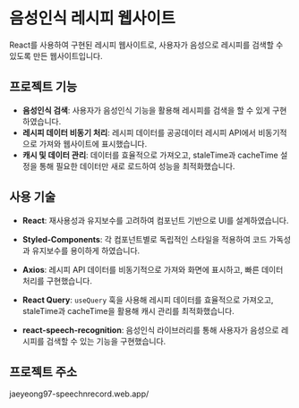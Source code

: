 # 음성인식 레시피 웹사이트

React를 사용하여 구현된 레시피 웹사이트로, 사용자가 음성으로 레시피를 검색할 수 있도록 만든 웹사이트입니다.

## 프로젝트 기능

- **음성인식 검색**: 사용자가 음성인식 기능을 활용해 레시피를 검색을 할 수 있게 구현하였습니다.
- **레시피 데이터 비동기 처리**: 레시피 데이터를 공공데이터 레시피 API에서 비동기적으로 가져와 웹사이트에 표시했습니다.
- **캐시 및 데이터 관리**: 데이터를 효율적으로 가져오고, staleTime과 cacheTime 설정을 통해 필요한 데이터만 새로 로드하여 성능을 최적화했습니다.

## 사용 기술

- **React**: 재사용성과 유지보수를 고려하여 컴포넌트 기반으로 UI를 설계하였습니다.
  
- **Styled-Components**: 각 컴포넌트별로 독립적인 스타일을 적용하여 코드 가독성과 유지보수를 용이하게 하였습니다.
  
- **Axios**: 레시피 API 데이터를 비동기적으로 가져와 화면에 표시하고, 빠른 데이터 처리를 구현했습니다.
  
- **React Query**: `useQuery` 훅을 사용해 레시피 데이터를 효율적으로 가져오고, staleTime과 cacheTime을 활용해 캐시 관리를 최적화했습니다.
  
- **react-speech-recognition**: 음성인식 라이브러리를 통해 사용자가 음성으로 레시피를 검색할 수 있는 기능을 구현했습니다.

## 프로젝트 주소

jaeyeong97-speechnrecord.web.app/

